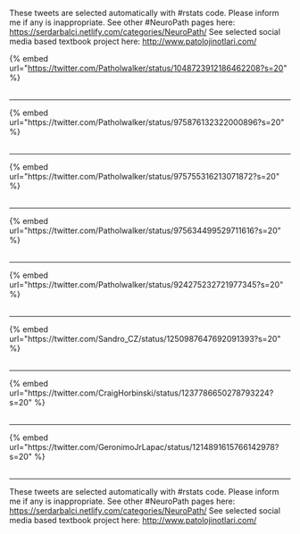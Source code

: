 

These tweets are selected automatically with #rstats code. Please inform me if any is inappropriate.
See other #NeuroPath pages here: https://serdarbalci.netlify.com/categories/NeuroPath/ 
See selected social media based textbook project here: http://www.patolojinotlari.com/

{% embed url="https://twitter.com/Patholwalker/status/1048723912186462208?s=20" %}<br>
<br>
<hr>
{% embed url="https://twitter.com/Patholwalker/status/975876132322000896?s=20" %}<br>
<br>
<hr>
{% embed url="https://twitter.com/Patholwalker/status/975755316213071872?s=20" %}<br>
<br>
<hr>
{% embed url="https://twitter.com/Patholwalker/status/975634499529711616?s=20" %}<br>
<br>
<hr>
{% embed url="https://twitter.com/Patholwalker/status/924275232721977345?s=20" %}<br>
<br>
<hr>
{% embed url="https://twitter.com/Sandro_CZ/status/1250987647692091393?s=20" %}<br>
<br>
<hr>
{% embed url="https://twitter.com/CraigHorbinski/status/1237786650278793224?s=20" %}<br>
<br>
<hr>
{% embed url="https://twitter.com/GeronimoJrLapac/status/1214891615766142978?s=20" %}<br>
<br>
<hr>


These tweets are selected automatically with #rstats code. Please inform me if any is inappropriate.
See other #NeuroPath pages here: https://serdarbalci.netlify.com/categories/NeuroPath/ 
See selected social media based textbook project here: http://www.patolojinotlari.com/

